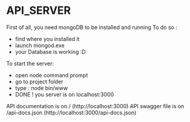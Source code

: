 # API_SERVER

First of all, you need mongoDB to be installed and running
To do so : 
- find where you installed it
- launch mongod.exe
- your Database is working :D


To start the server: 
- open node command prompt
- go to project folder
- type : node bin/www
- DONE ! you server is on localhost:3000

API documentation is on / (http://localhost:3000)
API swagger file is on /api-docs.json (http://localhost:3000/api-docs.json)